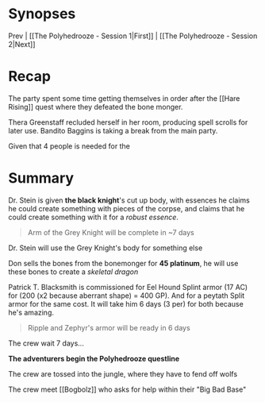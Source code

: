 # Synopses

Prev | [[The Polyhedrooze - Session 1|First]] | [[The Polyhedrooze - Session 2|Next]]


# Recap
The party spent some time getting themselves in order after the [[Hare Rising]] quest where they defeated the bone monger.

Thera Greenstaff recluded herself in her room, producing spell scrolls for later use.
Bandito Baggins is taking a break from the main party.

Given that 4 people is needed for the

# Summary
Dr. Stein is given **the black knight**'s cut up body, with essences he claims he could create something with pieces of the corpse, and claims that he could create something with it for a *robust essence*.
> Arm of the Grey Knight will be complete in ~7 days

Dr. Stein will use the Grey Knight's body for something else

Don sells the bones from the bonemonger for **45 platinum**, he will use these bones to create a *skeletal dragon*

Patrick T. Blacksmith is commissioned for Eel Hound Splint armor (17 AC) for (200 (x2 because aberrant shape) = 400 GP). And for a peytath Split armor for the same cost. It will take him 6 days (3 per) for both because he's amazing.
> Ripple and Zephyr's armor will be ready in 6 days

The crew wait 7 days...

**The adventurers begin the Polyhedrooze questline**

The crew are tossed into the jungle, where they have to fend off wolfs

The crew meet [[Bogbolz]] who asks for help within their "Big Bad Base"